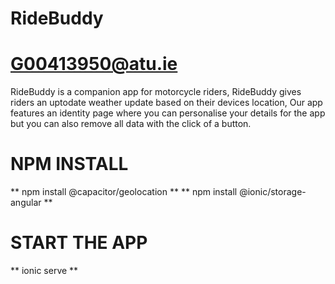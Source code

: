 # RideBuddy
# G00413950@atu.ie

RideBuddy is a companion app for motorcycle riders,
RideBuddy gives riders an uptodate weather update based on their devices location,
Our app features an identity page where you can personalise your details for the app but you can also remove all data with the click of a button.

# NPM INSTALL
** npm install @capacitor/geolocation **
** npm install @ionic/storage-angular **

# START THE APP
** ionic serve **
